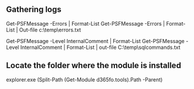 ## **Gathering logs**
Get-PSFMessage -Errors | Format-List
Get-PSFMessage -Errors | Format-List | Out-file c:\temp\errors.txt

Get-PSFMessage -Level InternalComment | Format-List
Get-PSFMessage -Level InternalComment | Format-List | out-file C:\temp\sqlcommands.txt

## **Locate the folder where the module is installed**
explorer.exe (Split-Path (Get-Module d365fo.tools).Path -Parent)